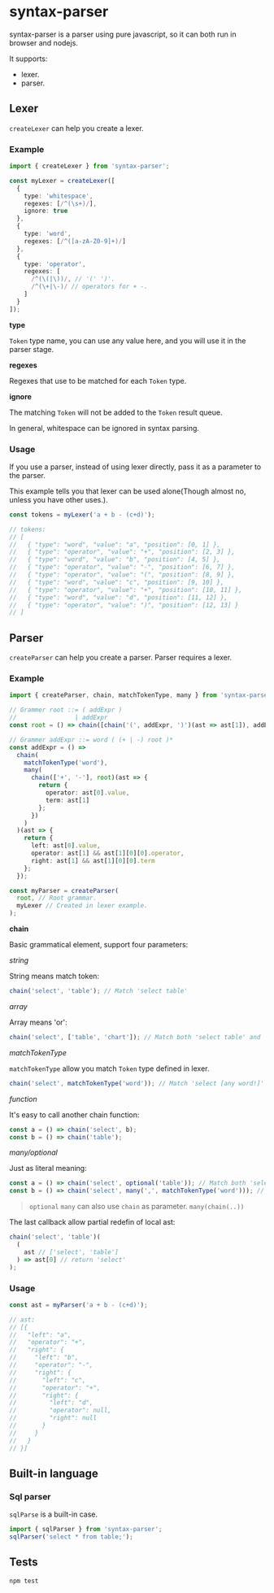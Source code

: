 # syntax-parser

syntax-parser is a parser using pure javascript, so it can both run in browser and nodejs.

It supports:

- lexer.
- parser.

## Lexer

`createLexer` can help you create a lexer.

### Example

```typescript
import { createLexer } from 'syntax-parser';

const myLexer = createLexer([
  {
    type: 'whitespace',
    regexes: [/^(\s+)/],
    ignore: true
  },
  {
    type: 'word',
    regexes: [/^([a-zA-Z0-9]+)/]
  },
  {
    type: 'operator',
    regexes: [
      /^(\(|\))/, // '(' ')'.
      /^(\+|\-)/ // operators for + -.
    ]
  }
]);
```

**type**

`Token` type name, you can use any value here, and you will use it in the parser stage.

**regexes**

Regexes that use to be matched for each `Token` type.

**ignore**

The matching `Token` will not be added to the `Token` result queue.

In general, whitespace can be ignored in syntax parsing.

### Usage

If you use a parser, instead of using lexer directly, pass it as a parameter to the parser.

This example tells you that lexer can be used alone(Though almost no, unless you have other uses.).

```typescript
const tokens = myLexer('a + b - (c+d)');

// tokens:
// [
//   { "type": "word", "value": "a", "position": [0, 1] },
//   { "type": "operator", "value": "+", "position": [2, 3] },
//   { "type": "word", "value": "b", "position": [4, 5] },
//   { "type": "operator", "value": "-", "position": [6, 7] },
//   { "type": "operator", "value": "(", "position": [8, 9] },
//   { "type": "word", "value": "c", "position": [9, 10] },
//   { "type": "operator", "value": "+", "position": [10, 11] },
//   { "type": "word", "value": "d", "position": [11, 12] },
//   { "type": "operator", "value": ")", "position": [12, 13] }
// ]
```

## Parser

`createParser` can help you create a parser. Parser requires a lexer.

### Example

```typescript
import { createParser, chain, matchTokenType, many } from 'syntax-parser';

// Grammer root ::= ( addExpr )
//                | addExpr
const root = () => chain([chain('(', addExpr, ')')(ast => ast[1]), addExpr])(ast => ast[0]);

// Grammer addExpr ::= word ( (+ | -) root )*
const addExpr = () =>
  chain(
    matchTokenType('word'),
    many(
      chain(['+', '-'], root)(ast => {
        return {
          operator: ast[0].value,
          term: ast[1]
        };
      })
    )
  )(ast => {
    return {
      left: ast[0].value,
      operator: ast[1] && ast[1][0][0].operator,
      right: ast[1] && ast[1][0][0].term
    };
  });

const myParser = createParser(
  root, // Root grammar.
  myLexer // Created in lexer example.
);
```

**chain**

Basic grammatical element, support four parameters:

_string_

String means match token:

```typescript
chain('select', 'table'); // Match 'select table'
```

_array_

Array means 'or':

```typescript
chain('select', ['table', 'chart']); // Match both 'select table' and 'select chart'
```

_matchTokenType_

`matchTokenType` allow you match `Token` type defined in lexer.

```typescript
chain('select', matchTokenType('word')); // Match 'select [any word!]'
```

_function_

It's easy to call another chain function:

```typescript
const a = () => chain('select', b);
const b = () => chain('table');
```

_many/optional_

Just as literal meaning:

```typescript
const a = () => chain('select', optional('table')); // Match both 'select' and 'select table'
const b = () => chain('select', many(',', matchTokenType('word'))); // Match both 'select' and 'select a' and 'select a, b' .. and so on.
```

> `optional` `many` can also use `chain` as parameter. `many(chain(..))`

The last callback allow partial redefin of local ast:

```typescript
chain('select', 'table')(
  (
    ast // ['select', 'table']
  ) => ast[0] // return 'select'
);
```

### Usage

```typescript
const ast = myParser('a + b - (c+d)');

// ast:
// [{
//   "left": "a",
//   "operator": "+",
//   "right": {
//     "left": "b",
//     "operator": "-",
//     "right": {
//       "left": "c",
//       "operator": "+",
//       "right": {
//         "left": "d",
//         "operator": null,
//         "right": null
//       }
//     }
//   }
// }]
```

## Built-in language

### Sql parser

`sqlParse` is a built-in case.

```typescript
import { sqlParser } from 'syntax-parser';
sqlParser('select * from table;');
```

## Tests

```bash
npm test
```
